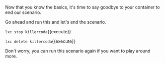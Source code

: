 Now that you know the basics, it's time to say goodbye to your container to end our scenario.

Go ahead and run this and let's end the scenario.

`lxc stop killercoda`{{execute}}

`lxc delete killercoda`{{execute}}

Don't worry, you can run this scenario again if you want to play around more.